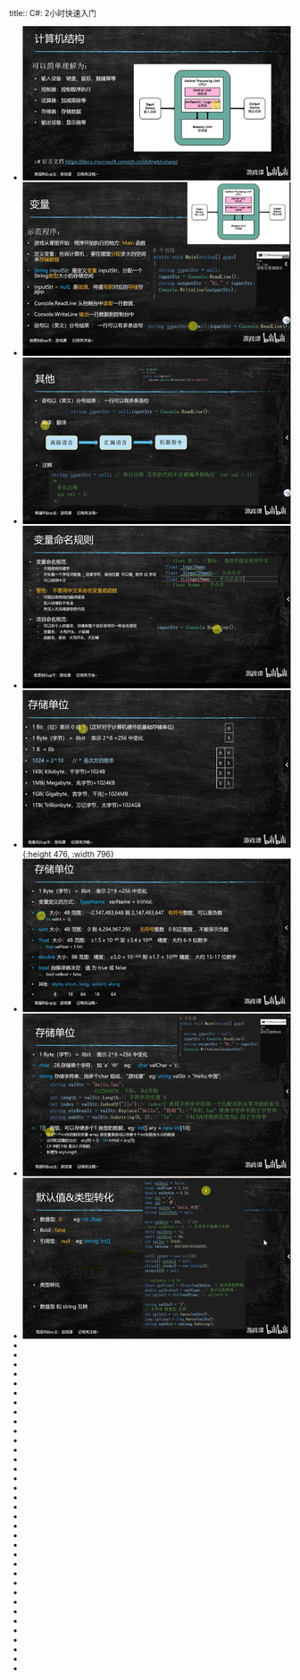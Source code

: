 title:: C#: 2小时快速入门

- ![image.png](../assets/image_1667360998093_0.png)
- ![image.png](../assets/image_1667361047861_0.png)
- ![image.png](../assets/image_1667361070357_0.png)
- ![image.png](../assets/image_1667361102978_0.png)
- ![image.png](../assets/image_1667361119938_0.png){:height 476, :width 796}
- ![image.png](../assets/image_1667361211896_0.png)
- ![image.png](../assets/image_1667361881281_0.png)
- ![image.png](../assets/image_1667361940490_0.png)
-
-
-
-
-
-
-
-
-
-
-
-
-
-
-
-
-
-
-
-
-
-
-
-
-
-
-
-
-
-
-
-
-
-
-